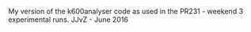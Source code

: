 My version of the k600analyser code as used in the PR231 - weekend 3 experimental runs.
JJvZ - June 2016
